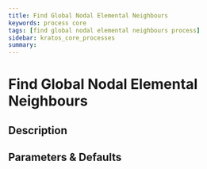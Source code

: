 ```yaml
---
title: Find Global Nodal Elemental Neighbours
keywords: process core
tags: [find global nodal elemental neighbours process]
sidebar: kratos_core_processes
summary: 
---
```


# Find Global Nodal Elemental Neighbours

## Description

## Parameters & Defaults
